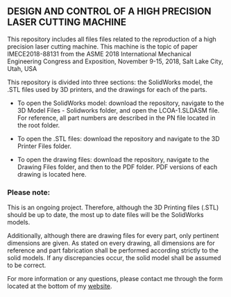 ## DESIGN AND CONTROL OF A HIGH PRECISION LASER CUTTING MACHINE
  This repository includes all files files related to the reproduction of a high precision laser cutting machine. This machine is the topic of paper IMECE2018-88131 from the ASME 2018 International Mechanical Engineering Congress and Exposition, November 9-15, 2018, Salt Lake City, Utah, USA

  This repository is divided into three sections: the SolidWorks model, the .STL files used by 3D printers, and the drawings for each of the parts. 

  * To open the SolidWorks model: download the repository, navigate to the 3D Model Files - Solidworks folder, and open the LCOA-1.SLDASM file. For reference, all part numbers are described in the PN file located in the root folder.

  * To open the .STL files: download the repository and navigate to the 3D Printer Files folder.

  * To open the drawing files: download the repository, navigate to the Drawing Files folder, and then to the PDF folder. PDF versions of each drawing is located here.
  
### Please note:
This is an ongoing project. Therefore, although the 3D Printing files (.STL) should be up to date, the most up to date files will be the SolidWorks models. 

  Additionally, although there are drawing files for every part, only pertinent dimensions are given. As stated on every drawing, all dimensions are for reference and part fabrication shall be performed according strictly to the solid models. If any discrepancies occur, the solid model shall be assumed to be correct.

  For more information or any questions, please contact me through the form located at the bottom of my [website](www.MasonVB.com).
